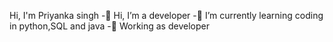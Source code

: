    Hi, I'm Priyanka singh
 -👋 Hi, I’m a developer
 -🌱 I’m currently learning coding in python,SQL and java 
 -💞️ Working as developer
